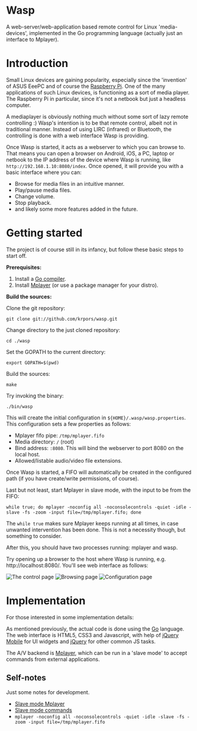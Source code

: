 # Wasp

A web-server/web-application based remote control for Linux 'media-devices', implemented
in the Go programming language (actually just an interface to Mplayer).

# Introduction

Small Linux devices are gaining popularity, especially since the 'invention' of 
ASUS EeePC and of course the [Raspberry Pi](http://raspberrypi.org). One of the 
many applications of such Linux devices, is functioning as a sort of media player.
The Raspberry Pi in particular, since it's not a netbook but just a headless computer.

A mediaplayer is obviously nothing much without some sort of lazy remote controlling :)
Wasp's intention is to be that remote control, albeit not in traditional manner. Instead
of using LIRC (infrared) or Bluetooth, the controlling is done with a web interface Wasp
is providing.

Once Wasp is started, it acts as a webserver to which you can browse to. That means you
can open a browser on Android, iOS, a PC, laptop or netbook to the IP address of the 
device where Wasp is running, like ``http://192.168.1.10:8080/index``. Once opened, it will
provide you with a basic interface where you can:

* Browse for media files in an intuitive manner.
* Play/pause media files.
* Change volume.
* Stop playback.
* and likely some more features added in the future.

# Getting started

The project is of course still in its infancy, but follow these basic steps to start off.

**Prerequisites:**

1. Install a [Go compiler](http://code.google.com/p/go/downloads/list).
1. Install [Mplayer](http://www.mplayerhq.hu/design7/dload.html) (or use a package manager for your distro).

**Build the sources:**

Clone the git repository:

`git clone git://github.com/krpors/wasp.git`

Change directory to the just cloned repository:

`cd ./wasp`

Set the GOPATH to the current directory:

`export GOPATH=$(pwd)`

Build the sources:

`make`

Try invoking the binary:

`./bin/wasp`

This will create the initial configuration in `${HOME}/.wasp/wasp.properties`. This configuration
sets a few properties as follows:

* Mplayer fifo pipe: `/tmp/mplayer.fifo`
* Media directory: `/` (root)
* Bind address: `:8080`. This will bind the webserver to port 8080 on the local host.
* Allowed/listable audio/video file extensions.

Once Wasp is started, a FIFO will automatically be created in the configured path (if you have create/write
permissions, of course).

Last but not least, start Mplayer in slave mode, with the input to be from the FIFO:

`while true; do mplayer -noconfig all -noconsolecontrols -quiet -idle -slave -fs -zoom -input file=/tmp/mplayer.fifo; done`

The `while true` makes sure Mplayer keeps running at all times, in case unwanted intervention has been done.
This is not a necessity though, but something to consider.

After this, you should have two processes running: mplayer and wasp. 

Try opening up a browser to the host where Wasp is running, e.g. http://localhost:8080/. You'll see
web interface as follows:

![The control page](http://krpors.github.com/wasp/img/wasp-control.png "Control page in Chrome")
![Browsing page](http://krpors.github.com/wasp/img/wasp-browse.png "Browsing in Chrome")
![Configuration page](http://krpors.github.com/wasp/img/wasp-config.png "Configuration in Chrome")

# Implementation

For those interested in some implementation details:

As mentioned previously, the actual code is done using the [Go](http://golang.org) language.
The web interface is HTML5, CSS3 and Javascript, with help of [jQuery Mobile](http://jquerymobile.com)
for UI widgets and [jQuery](http://jquery.com) for other common JS tasks.

The A/V backend is [Mplayer](http://www.mplayerhq.hu), which can be run in a 'slave mode' to
accept commands from external applications.



## Self-notes

Just some notes for development.

* [Slave mode Mplayer](http://www.mplayerhq.hu/DOCS/HTML/en/MPlayer.html#slave-mode)
* [Slave mode commands](http://www.mplayerhq.hu/DOCS/tech/slave.txt)
* ``mplayer -noconfig all -noconsolecontrols -quiet -idle -slave -fs -zoom -input file=/tmp/mplayer.fifo``
